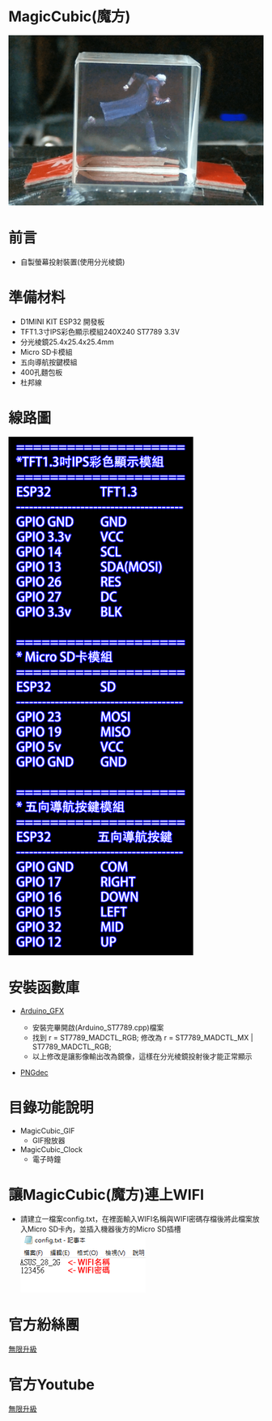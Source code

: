 # MagicCubic(魔方)
![alt MagicCubic](https://github.com/channel2007/MagicCubic/blob/master/Images/MagicCubic.png "MagicCubic")

# 前言
* 自製螢幕投射裝置(使用分光棱鏡)

# 準備材料
* D1MINI KIT ESP32 開發板
* TFT1.3寸IPS彩色顯示模組240X240 ST7789 3.3V
* 分光棱鏡25.4x25.4x25.4mm
* Micro SD卡模組
* 五向導航按鍵模組
* 400孔麵包板
* 杜邦線

# 線路圖
![alt WiringDiagram](https://github.com/channel2007/MagicCubic/blob/master/Images/WiringDiagram.png "WiringDiagram")

# 安裝函數庫
* [Arduino_GFX](https://github.com/moononournation/Arduino_GFX)
  * 安裝完畢開啟(Arduino_ST7789.cpp)檔案
  * 找到 r = ST7789_MADCTL_RGB; 修改為 r = ST7789_MADCTL_MX | ST7789_MADCTL_RGB;
  * 以上修改是讓影像輸出改為鏡像，這樣在分光棱鏡投射後才能正常顯示
 
* [PNGdec](https://github.com/bitbank2/PNGdec)

# 目錄功能說明
* MagicCubic_GIF
  * GIF撥放器
* MagicCubic_Clock
  * 電子時鐘    

# 讓MagicCubic(魔方)連上WIFI
* 請建立一檔案config.txt，在裡面輸入WIFI名稱與WIFI密碼存檔後將此檔案放入Micro SD卡內，並插入機器後方的Micro SD插槽
![alt Wifi](https://github.com/channel2007/MagicCubic/blob/master/Images/Wifi.png "Wifi")

# 官方紛絲團 
[無限升級](https://www.facebook.com/unlimited.upgrade/posts/2840132506240869?notif_id=1617421138749926&notif_t=page_post_reaction&ref=notif)

# 官方Youtube
[無限升級](https://www.youtube.com/channel/UC4reRKznNk1CcjZfxKUdMuw)
